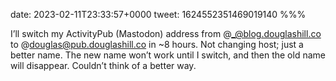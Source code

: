 date: 2023-02-11T23:33:57+0000
tweet: 1624552351469019140
%%%

I’ll switch my ActivityPub (Mastodon) address from @_@blog.douglashill.co to @douglas@pub.douglashill.co in ~8 hours. Not changing host; just a better name. The new name won’t work until I switch, and then the old name will disappear. Couldn’t think of a better way.
